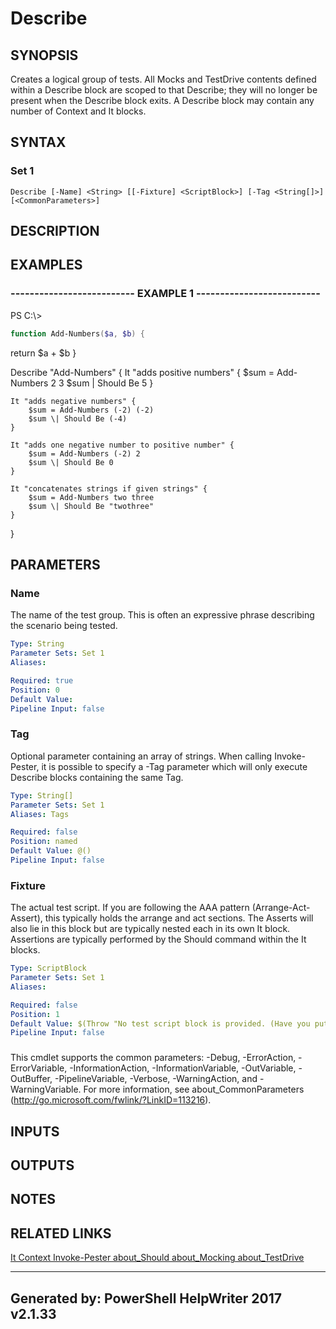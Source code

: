 ﻿# Describe

## SYNOPSIS
Creates a logical group of tests.  All Mocks and TestDrive contents
defined within a Describe block are scoped to that Describe; they
will no longer be present when the Describe block exits.  A Describe
block may contain any number of Context and It blocks.

## SYNTAX

### Set 1
```
Describe [-Name] <String> [[-Fixture] <ScriptBlock>] [-Tag <String[]>] [<CommonParameters>]
```

## DESCRIPTION


## EXAMPLES

### -------------------------- EXAMPLE 1 --------------------------
PS C:\\\>
```powershell
function Add-Numbers($a, $b) {
```

return $a + $b
}

Describe "Add-Numbers" {
    It "adds positive numbers" {
        $sum = Add-Numbers 2 3
        $sum \| Should Be 5
    }

    It "adds negative numbers" {
        $sum = Add-Numbers (-2) (-2)
        $sum \| Should Be (-4)
    }

    It "adds one negative number to positive number" {
        $sum = Add-Numbers (-2) 2
        $sum \| Should Be 0
    }

    It "concatenates strings if given strings" {
        $sum = Add-Numbers two three
        $sum \| Should Be "twothree"
    }
}

## PARAMETERS

### Name
The name of the test group. This is often an expressive phrase describing the scenario being tested.

```yaml
Type: String
Parameter Sets: Set 1
Aliases: 

Required: true
Position: 0
Default Value: 
Pipeline Input: false
```

### Tag
Optional parameter containing an array of strings.  When calling Invoke-Pester, it is possible to
specify a -Tag parameter which will only execute Describe blocks containing the same Tag.

```yaml
Type: String[]
Parameter Sets: Set 1
Aliases: Tags

Required: false
Position: named
Default Value: @()
Pipeline Input: false
```

### Fixture
The actual test script. If you are following the AAA pattern (Arrange-Act-Assert), this
typically holds the arrange and act sections. The Asserts will also lie in this block but are
typically nested each in its own It block. Assertions are typically performed by the Should
command within the It blocks.

```yaml
Type: ScriptBlock
Parameter Sets: Set 1
Aliases: 

Required: false
Position: 1
Default Value: $(Throw "No test script block is provided. (Have you put the open curly brace on the next line?)")
Pipeline Input: false
```

### <CommonParameters>
This cmdlet supports the common parameters: -Debug, -ErrorAction, -ErrorVariable, -InformationAction, -InformationVariable, -OutVariable, -OutBuffer, -PipelineVariable, -Verbose, -WarningAction, and -WarningVariable. For more information, see about_CommonParameters (http://go.microsoft.com/fwlink/?LinkID=113216).

## INPUTS

## OUTPUTS

## NOTES

## RELATED LINKS

[It
Context
Invoke-Pester
about_Should
about_Mocking
about_TestDrive]()

---
Generated by: PowerShell HelpWriter 2017 v2.1.33
---
